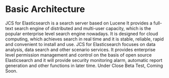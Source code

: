 # Basic Architecture

JCS for Elasticsearch is a search server based on Lucene It provides a full-text search engine of distributed and multi-user capacity, which is the popular enterprise level search engine nowadays. It is designed for cloud computing, which achieves search in real time and it is stable, reliable, rapid and convenient to install and use. JCS for Elasticsearch focuses on data analysis, data search and other scenario services. It provides enterprise level permission management and control on the basis of open source Elasticsearch and it will provide security monitoring alarm, automatic report generation and other functions in later time. Under Close Beta Test, Coming Soon.

